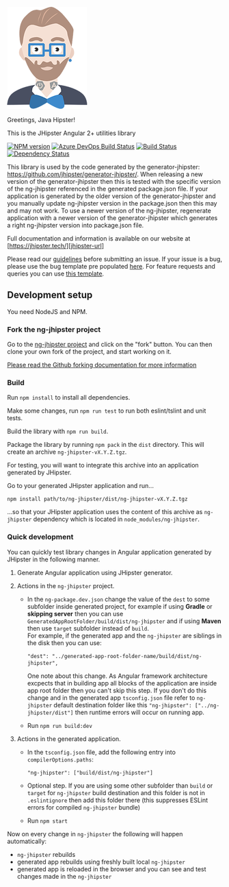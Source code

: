 [![Logo][jhipster-image]][jhipster-url]

Greetings, Java Hipster!

This is the JHipster Angular 2+ utilities library

[![NPM version][npm-image]][npm-url]
[![Azure DevOps Build Status][azure-devops-image]][azure-devops-url-main]
[![Build Status][travis-image]][travis-url]
[![Dependency Status][daviddm-image]][daviddm-url]

This library is used by the code generated by the generator-jhipster: https://github.com/jhipster/generator-jhipster/. When releasing a new version of the generator-jhipster then this is tested with the specific version of the ng-jhipster referenced in the generated package.json file. If your application is generated by the older version of the generator-jhipster and you manually update ng-jhipster version in the package.json then this may and may not work. To use a newer version of the ng-jhipster, regenerate application with a newer version of the generator-jhipster which generates a right ng-jhipster version into package.json file.

Full documentation and information is available on our website at [https://jhipster.tech/][jhipster-url]

Please read our [guidelines](https://github.com/jhipster/generator-jhipster/blob/main/CONTRIBUTING.md#-submission-guidelines) before submitting an issue. If your issue is a bug, please use the bug template pre populated [here](https://github.com/jhipster/generator-jhipster/issues/new). For feature requests and queries you can use [this template][feature-template].

[jhipster-image]: https://raw.githubusercontent.com/jhipster/jhipster.github.io/main/images/logo/logo-jhipster2x.png
[jhipster-url]: https://jhipster.tech/
[npm-image]: https://badge.fury.io/js/ng-jhipster.svg
[npm-url]: https://npmjs.org/package/ng-jhipster
[azure-devops-image]: https://dev.azure.com/jhipster/ng-jhipster/_apis/build/status/jhipster.ng-jhipster?branchName=main
[azure-devops-url-main]: https://dev.azure.com/jhipster/ng-jhipster/_build
[travis-image]: https://travis-ci.org/jhipster/ng-jhipster.svg?branch=main
[travis-url]: https://travis-ci.org/jhipster/ng-jhipster
[daviddm-image]: https://david-dm.org/jhipster/ng-jhipster.svg?theme=shields.io
[daviddm-url]: https://david-dm.org/jhipster/ng-jhipster
[feature-template]: https://github.com/jhipster/generator-jhipster/issues/new?body=*%20**Overview%20of%20the%20request**%0A%0A%3C!--%20what%20is%20the%20query%20or%20request%20--%3E%0A%0A*%20**Motivation%20for%20or%20Use%20Case**%20%0A%0A%3C!--%20explain%20why%20this%20is%20a%20required%20for%20you%20--%3E%0A%0A%0A*%20**Browsers%20and%20Operating%20System**%20%0A%0A%3C!--%20is%20this%20a%20problem%20with%20all%20browsers%20or%20only%20IE8%3F%20--%3E%0A%0A%0A*%20**Related%20issues**%20%0A%0A%3C!--%20has%20a%20similar%20issue%20been%20reported%20before%3F%20--%3E%0A%0A*%20**Suggest%20a%20Fix**%20%0A%0A%3C!--%20if%20you%20can%27t%20fix%20this%20yourself%2C%20perhaps%20you%20can%20point%20to%20what%20might%20be%0A%20%20causing%20the%20problem%20(line%20of%20code%20or%20commit)%20--%3E

## Development setup

You need NodeJS and NPM.

### Fork the ng-jhipster project

Go to the [ng-jhipster project](https://github.com/jhipster/ng-jhipster) and click on the "fork" button. You can then clone your own fork of the project, and start working on it.

[Please read the Github forking documentation for more information](https://help.github.com/articles/fork-a-repo)

### Build

Run `npm install` to install all dependencies.

Make some changes, run `npm run test` to run both eslint/tslint and unit tests.

Build the library with `npm run build`.

Package the library by running `npm pack` in the `dist` directory. This will create an archive `ng-jhipster-vX.Y.Z.tgz`.

For testing, you will want to integrate this archive into an application generated by JHipster.

Go to your generated JHipster application and run...

    npm install path/to/ng-jhipster/dist/ng-jhipster-vX.Y.Z.tgz

...so that your JHipster application uses the content of this archive as `ng-jhipster` dependency which is located in `node_modules/ng-jhipster`.

### Quick development

You can quickly test library changes in Angular application generated by JHipster in the following manner.

1. Generate Angular application using JHipster generator.

2. Actions in the `ng-jhipster` project.

    - In the `ng-package.dev.json` change the value of the `dest` to some subfolder inside generated project, for example if using **Gradle** or **skipping server** then you can use `GeneratedAppRootFolder/build/dist/ng-jhipster` and if using **Maven** then use `target` subfolder instead of `build`.  
       For example, if the generated app and the `ng-jhipster` are siblings in the disk then you can use:

        ```
        "dest": "../generated-app-root-folder-name/build/dist/ng-jhipster",
        ```

        One note about this change. As Angular framework architecture excpects that in building app all blocks of the application are inside app root folder then you can't skip this step. If you don't do this change and in the generated app `tsconfig.json` file refer to `ng-jhipster` default destination folder like this `"ng-jhipster": ["../ng-jhipster/dist"]` then runtime errors will occur on running app.

    - Run `npm run build:dev`

3. Actions in the generated application.

    - In the `tsconfig.json` file, add the following entry into `compilerOptions.paths`:

        ```
        "ng-jhipster": ["build/dist/ng-jhipster"]
        ```

    - Optional step. If you are using some other subfolder than `build` or `target` for `ng-jhipster` build destination and this folder is not in `.eslintignore` then add this folder there (this suppresses ESLint errors for compiled `ng-jhipster` bundle)

    - Run `npm start`

Now on every change in `ng-jhipster` the following will happen automatically:

-   `ng-jhipster` rebuilds
-   generated app rebuilds using freshly built local `ng-jhipster`
-   generated app is reloaded in the browser and you can see and test changes made in the `ng-jhipster`
